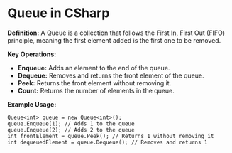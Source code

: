 # Queue in CSharp

**Definition:**
A Queue is a collection that follows the First In, First Out (FIFO) principle, 
meaning the first element added is the first one to be removed.

**Key Operations:**
- **Enqueue:** Adds an element to the end of the queue.
- **Dequeue:** Removes and returns the front element of the queue.
- **Peek:** Returns the front element without removing it.
- **Count:** Returns the number of elements in the queue.


**Example Usage:**
```
Queue<int> queue = new Queue<int>();
queue.Enqueue(1); // Adds 1 to the queue
queue.Enqueue(2); // Adds 2 to the queue
int frontElement = queue.Peek(); // Returns 1 without removing it
int dequeuedElement = queue.Dequeue(); // Removes and returns 1
```
